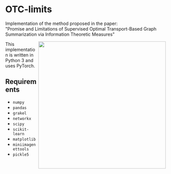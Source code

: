 # OTC-limits
Implementation of the method proposed in the paper:   
"Promise and Limitations of Supervised Optimal Transport-Based Graph Summarization via Information Theoretic Measures"

<img align="right" src= "[https://github.com/amdegroot/ssd.pytorch/blob/master/doc/ssd.png](https://github.com/sepideh-nsf/OTC-limits/blob/main/High%20Quality%20Graphical%20Abstract.JPG)" height = 400/>

This implementation is written in Python 3 and uses PyTorch.
## Requirements
* `numpy`
* `pandas`
* `grakel`
* `networkx`
* `scipy`
* `scikit-learn`
* `matplotlib`
* `miniimagenettools`
* `pickle5`
